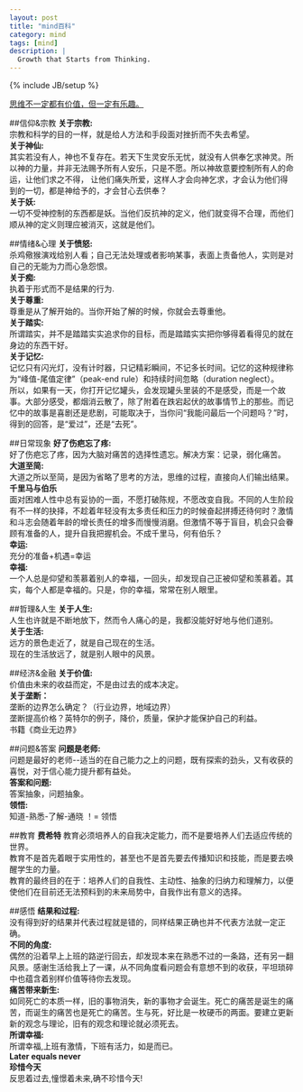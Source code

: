 ```yaml
---
layout: post
title: "mind百科"
category: mind 
tags: [mind]
description: |
  Growth that Starts from Thinking. 
---
```

{% include JB/setup %}

[思维不一定都有价值，但一定有乐趣。](http://liufei.name/mind/mind-wiki.html)

##信仰&宗教
**关于宗教:**  
宗教和科学的目的一样，就是给人方法和手段面对挫折而不失去希望。  
**关于神仙:**  
其实若没有人，神也不复存在。若天下生灵安乐无忧，就没有人供奉乞求神灵。所以神的力量，并非无法赐予所有人安乐，只是不愿。所以神故意要控制所有人的命运，让他们求之不得， 让他们痛失所爱，这样人才会向神乞求，才会认为他们得到的一切，都是神给予的，才会甘心去供奉？   
**关于妖:**  
一切不受神控制的东西都是妖。当他们反抗神的定义，他们就变得不合理，而他们顺从神的定义则理应被消灭，这就是他们。  

##情绪&心理
**关于愤怒:**  
杀鸡儆猴演戏给别人看；自己无法处理或者影响某事，表面上责备他人，实则是对自己的无能为力而心急怨恨。  
**关于痴:**  
执着于形式而不是结果的行为.  
**关于尊重:**  
尊重是从了解开始的。当你开始了解的时候，你就会去尊重他。  
**关于踏实:**  
所谓踏实，并不是踏踏实实追求你的目标，而是踏踏实实把你够得着看得见的就在身边的东西干好。  
**关于记忆:**  
记忆只有闪光灯，没有计时器，只记精彩瞬间，不记多长时间。记忆的这种规律称为“峰值-尾值定律”（peak-end rule）和持续时间忽略（duration neglect）。  
所以，如果有一天，你打开记忆罐头，会发现罐头里装的不是感受，而是一个故事。大部分感受，都烟消云散了，除了附着在跌宕起伏的故事情节上的那些。而记忆中的故事是喜剧还是悲剧，可能取决于，当你问“我能问最后一个问题吗？”时，得到的回答，是“爱过”，还是“去死”。  

##日常现象
**好了伤疤忘了疼:**  
好了伤疤忘了疼，因为大脑对痛苦的选择性遗忘。解决方案：记录，弱化痛苦。  
**大道至简:**  
大道之所以至简，是因为省略了思考的方法，思维的过程，直接向人们输出结果。  
**千里马与伯乐**  
面对困难人性中总有妥协的一面，不愿打破陈规，不愿改变自我。不同的人生阶段有不一样的抉择，不趁着年轻没有太多责任和压力的时候奋起拼搏还待何时？激情和斗志会随着年龄的增长责任的增多而慢慢消磨。但激情不等于盲目，机会只会眷顾有准备的人，提升自我把握机会。不成千里马，何有伯乐？  
**幸运:**  
充分的准备+机遇=幸运  
**幸福:**  
一个人总是仰望和羡慕着别人的幸福，一回头，却发现自己正被仰望和羡慕着。其实，每个人都是幸福的。只是，你的幸福，常常在别人眼里。  

##哲理&人生
**关于人生:**  
人生也许就是不断地放下，然而令人痛心的是，我都没能好好地与他们道别。  
**关于生活:**  
远方的景色走近了，就是自己现在的生活。  
现在的生活放远了，就是别人眼中的风景。  

##经济&金融
**关于价值:**  
价值由未来的收益而定，不是由过去的成本决定。  
**关于垄断：**  
垄断的边界怎么确定？（行业边界，地域边界）  
垄断提高价格？英特尔的例子，降价，质量，保护才能保护自己的利益。  
书籍《商业无边界》  

##问题&答案
**问题是老师:**  
问题是最好的老师--适当的在自己能力之上的问题，既有探索的劲头，又有收获的喜悦，对于信心能力提升都有益处。  
**答案和问题:**  
答案抽象，问题抽象。  
**领悟:**  
知道-熟悉-了解-通晓 ！= 领悟  

##教育
**费希特**
教育必须培养人的自我决定能力，而不是要培养人们去适应传统的世界。  
教育不是首先着眼于实用性的，甚至也不是首先要去传播知识和技能，而是要去唤醒学生的力量。  
教育的最终目的在于：培养人们的自我性、主动性、抽象的归纳力和理解力，以便使他们在目前还无法预料到的未来局势中，自我作出有意义的选择。  

##感悟
**结果和过程:**  
没有得到好的结果并代表过程就是错的，同样结果正确也并不代表方法就一定正确。  
**不同的角度:**  
偶然的沿着早上上班的路逆行回去，却发现本来在熟悉不过的一条路，还有另一翻风景。感谢生活给我上了一课，从不同角度看问题会有意想不到的收获，平坦琐碎中也蕴含着别样价值等待你去发现。  
**痛苦带来新生:**  
如同死亡的本质一样，旧的事物消失，新的事物才会诞生。死亡的痛苦是诞生的痛苦，而诞生的痛苦也是死亡的痛苦。生与死，好比是一枚硬币的两面。要建立更新新的观念与理论，旧有的观念和理论就必须死去。  
**所谓幸福:**  
所谓幸福,上班有激情，下班有活力，如是而已。  
**Later equals never**  
**珍惜今天**  
反思着过去,憧憬着未来,确不珍惜今天!  

